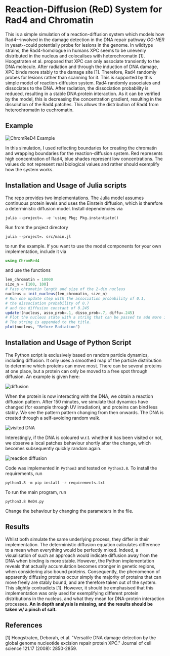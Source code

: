 # Reaction-Diffusion (ReD) System for Rad4 and Chromatin

This is a simple simulation of a reaction-diffusion system which models how Rad4--involved
in the damage detection in the DNA repair pathway _GG-NER_ in yeast--could potentially probe 
for lesions in the genome. In wildtype strains, the Rad4-homologue in humans XPC seems to be unevenly distributed in the nucleus and colocalises with heterochromatin [1]. Hoogstraten et al. proposed that XPC can only associate transiently to the DNA molecule. After radiation and through the induction of DNA damage, XPC binds more stably to the damage site [1]. Therefore, Rad4 randomly probes for lesions rather than scanning for it. This is supported by this simple model of reaction-diffusion system. Rad4 randomly associates and dissociates to the DNA. After radiation, the dissociation probability is reduced, resulting in a stable DNA:protein interaction. As it can be verified by the model, this is decreasing the concentration gradient, resulting in the dissolution of the Rad4 patches. This allows the distribution of Rad4 from heterochromatin to euchromatin.

## Example
![ChromReD4 Example](ChromReD4_example.gif)

In this simulation, I used reflecting boundaries for creating the chromatin and wrapping boundaries for the reaction-diffusion system. Red represents high concentration of Rad4, blue shades represent low concentrations. The values do not represent real biological values and rather should exemplify how the system works.

## Installation and Usage of Julia scripts
The repo provides two implementations. The Julia model assumes continuous protein levels and uses the Einstein diffusion,
which is therefore a deterministic diffusion model. Install dependencies via

```commandline
julia --project=. -e 'using Pkg; Pkg.instantiate()
```

Run from the project directory
```commandline
julia --project=. src/main.jl 
```
to run the example. If you want to use the model components for your own implementation, include it via

```julia
using ChromRed4
```

and use the functions

```julia
len_chromatin = 10000
size_n = [100, 100]
# Pass chromatin length and size of the 2-dim nucleus
nucleus = init_nucleus(len_chromatin, size_n)  
# Run one update step with the association probability of 0.1,
# the dissociation probability of 0.7
# and the diffusion constant of 0.245
update!(nucleus, asso_prob=.1, disso_prob=.7, diffu=.245)  
# Plot the nucleus state with a string that can be passed to add more information to the title.
# The string is appended to the title.
plot(nucleus, "Before Radiation")
```

## Installation and Usage of Python Script
The Python script is exclusively based on random particle dynamics, including diffusion. It only uses a smoothed map
of the particle distribution to determine which proteins can move most. There can be several proteins at one place,
but a protein can only be moved to a free spot through diffusion. An example is given here:

![diffusion](figures/simulations/diffusion_nucleus.gif)

When the protein is now interacting with the DNA, we obtain a reaction diffusion pattern. After 150 minutes, we simulate
that dynamics have changed (for example through UV irradiation), and proteins can bind less stably. We see the pattern 
pattern changing from then onwards. The DNA is created through a self-avoiding random walk.

![visited DNA](figures/simulations/reaction_diffusion_koff_lowtohigh_nucleus.gif)

Interestingly, if the DNA is coloured w.r.t. whether it has been visited or not, we 
observe a local patches behaviour shortly after the change, which becomes subsequently quickly random again.

![reaction diffusion](figures/simulations/reaction_diffusion_koff_lowtohigh_dna.gif)

Code was implemented in `Python3` and tested on `Python3.8`. To install the requirements, run

```commandline
python3.8 -m pip install -r requirements.txt
```

To run the main program, run

```commandline
python3.8 ReD4.py
```

Change the behaviour by changing the parameters in the file.

## Results
Whilst both simulate the same underlying process, they differ in their implementation. The deterministic diffusion equation
calculates difference to a mean when everything would be perfectly mixed. Indeed, a visualisation of such an approach would
indicate diffusion away from the DNA when binding is more stable. However, the Python implementation reveals that actually 
accumulation becomes stronger in genetic regions, when considering also bound proteins. Consequently, the phenomenon of 
apparently diffusing proteins occur simply the majority of proteins that can move freely are stably bound, and are therefore 
taken out of the system. This slightly contradicts [1]. However, it should be emphasised that this implementation was only 
used for exemplifying different protein distributions in the nucleus, and what they mean for DNA-protein interaction processes.
**An in depth analysis is missing, and the results should be taken w/ a pinch of salt.**

## References
[1] Hoogstraten, Deborah, et al. "Versatile DNA damage detection by the global genome nucleotide excision repair protein XPC." Journal of cell science 121.17 (2008): 2850-2859.
